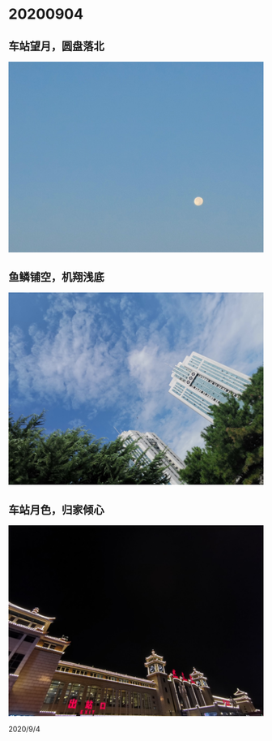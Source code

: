 # 20200904

## 车站望月，圆盘落北

![](../../../assets/001/IMG_20200904_055706.jpg)

## 鱼鳞铺空，机翔浅底

![](../../../assets/001/IMG_20200904_101724.jpg)

## 车站月色，归家倾心

![](../../../assets/001/IMG_20200904_210410.jpg)

2020/9/4